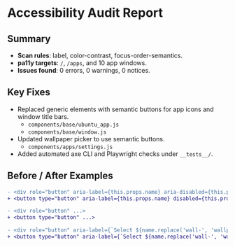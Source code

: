 # Accessibility Audit Report

## Summary
- **Scan rules**: label, color-contrast, focus-order-semantics.
- **pa11y targets**: `/`, `/apps`, and 10 app windows.
- **Issues found**: 0 errors, 0 warnings, 0 notices.

## Key Fixes
- Replaced generic elements with semantic buttons for app icons and window title bars.
  - `components/base/ubuntu_app.js`
  - `components/base/window.js`
- Updated wallpaper picker to use semantic buttons.
  - `components/apps/settings.js`
- Added automated axe CLI and Playwright checks under `__tests__/`.

## Before / After Examples
```diff
- <div role="button" aria-label={this.props.name} aria-disabled={this.props.disabled} ...>
+ <button type="button" aria-label={this.props.name} disabled={this.props.disabled} ...>
```
```diff
- <div role="button" ...>
+ <button type="button" ...>
```
```diff
- <div role="button" aria-label={`Select ${name.replace('wall-', 'wallpaper ')}`} ...></div>
+ <button type="button" aria-label={`Select ${name.replace('wall-', 'wallpaper ')}`} ...></button>
```
